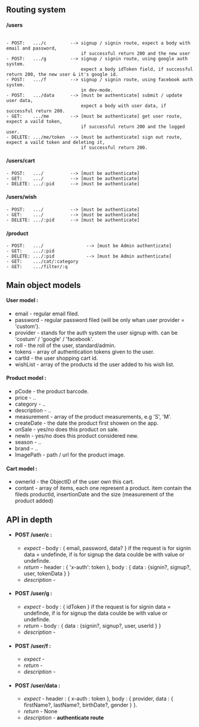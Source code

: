 
## Routing system

#### /users 
```

- POST:   .../c         --> signup / signin route, expect a body with email and password, 
                            if successful return 200 and the new user
- POST:   .../g         --> signup / signin route, using google auth system. 
                            expect a body idToken field, if successful return 200, the new user & it's google id.
- POST:   .../f         --> signup / signin route, using facebook auth system.
                            in dev-mode.      
- POST:   .../data      --> [must be authenticate] submit / update user data,
                            expect a body with user data, if successful return 200.
- GET:    .../me        --> [must be authenticate] get user route, expect a vaild token, 
                            if successful return 200 and the logged user.
- DELETE: .../me/token  --> [must be authenticate] sign out route, expect a vaild token and deleting it, 
                            if successful return 200.
```
#### /users/cart 
```
- POST:   .../          --> [must be authenticate]
- GET:    .../          --> [must be authenticate]
- DELETE: .../:pid      --> [must be authenticate]
```
#### /users/wish 
```
- POST:   .../          --> [must be authenticate]
- GET:    .../          --> [must be authenticate]
- DELETE: .../:pid      --> [must be authenticate]
``` 
#### /product 
```
- POST:   .../                --> [must be Admin authenticate]
- GET:    .../:pid
- DELETE: .../:pid            --> [must be Admin authenticate]
- GET:    .../cat/:category
- GET:    .../filter/:q
```    
    
    
    
## Main object models 

#### User model :
* email - regular email filed.
* password - regular password filed (will be only whan user provider = 'custom').
* provider - stands for the auth system the user signup with. can be 'costum' / 'google' / 'facebook'.
* roll - the roll of the user, standard/admin.
* tokens - array of authentication tokens given to the user.
* cartId - the user shopping cart id.
* wishList - array of the products id the user added to his wish list.


#### Product model :
* pCode - the product barcode.
* price - ..
* category - ..
* description - ..
* measurement - array of the product measurements, e.g 'S', 'M'.
* createDate - the date the product first showen on the app.
* onSale - yes/no does this product on sale.
* newIn - yes/no does this product considered new.
* season - ..
* brand - ..
* ImagePath - path / url for the product image.


#### Cart model :
* ownerId - the ObjectID of the user own this cart.
* contant - array of items, each one represent a product. item contain the fileds productId, insertionDate and the size (measurement of the product added)




## API in depth
* #### POST /user/c :
  * *expect* - body : { email, password, data? }
             if the request is for signin data = undefinde, if is for signup the data coulde be with value or undefinde.  
  * *return* - header : { 'x-auth': token }, body : { data : {signin?, signup?, user, tokenData } } 
  * *description* - 
  
* #### POST /user/g :
  * *expect* - body : { idToken }
             if the request is for signin data = undefinde, if is for signup the data coulde be with value or undefinde.  
  * *return* - body : { data : {signin?, signup?, user, userId } } 
  * *description* - 
  
  
* #### POST /user/f :
  * *expect* -   
  * *return* -  
  * *description* - 
  
* #### POST /user/data :
    * *expect* - header : { x-auth : token }, body : { provider, data : { firstName?, lastName?, birthDate?, gender } }.
    * *return* -  None
    * *description* - **authenticate route** 
